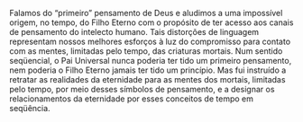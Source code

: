 ﻿Falamos do “primeiro” pensamento de Deus e aludimos a uma impossível origem, no tempo, do Filho Eterno com o propósito de ter acesso aos canais de pensamento do intelecto humano. Tais distorções de linguagem representam nossos melhores esforços à luz do compromisso para contato com as mentes, limitadas pelo tempo, das criaturas mortais. Num sentido seqüencial, o Pai Universal nunca poderia ter tido um primeiro pensamento, nem poderia o Filho Eterno jamais ter tido um princípio. Mas fui instruído a retratar as realidades da eternidade para as mentes dos mortais, limitadas pelo tempo, por meio desses símbolos de pensamento, e a designar os relacionamentos da eternidade por esses conceitos de tempo em seqüência.